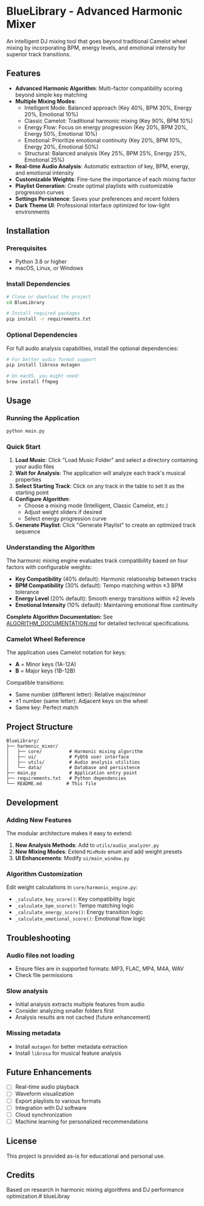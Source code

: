 # BlueLibrary - Advanced Harmonic Mixer

An intelligent DJ mixing tool that goes beyond traditional Camelot wheel mixing by incorporating BPM, energy levels, and emotional intensity for superior track transitions.

## Features

- **Advanced Harmonic Algorithm**: Multi-factor compatibility scoring beyond simple key matching
- **Multiple Mixing Modes**:
  - Intelligent Mode: Balanced approach (Key 40%, BPM 30%, Energy 20%, Emotional 10%)
  - Classic Camelot: Traditional harmonic mixing (Key 90%, BPM 10%)
  - Energy Flow: Focus on energy progression (Key 20%, BPM 20%, Energy 50%, Emotional 10%)
  - Emotional: Prioritize emotional continuity (Key 20%, BPM 10%, Energy 20%, Emotional 50%)
  - Structural: Balanced analysis (Key 25%, BPM 25%, Energy 25%, Emotional 25%)
- **Real-time Audio Analysis**: Automatic extraction of key, BPM, energy, and emotional intensity
- **Customizable Weights**: Fine-tune the importance of each mixing factor
- **Playlist Generation**: Create optimal playlists with customizable progression curves
- **Settings Persistence**: Saves your preferences and recent folders
- **Dark Theme UI**: Professional interface optimized for low-light environments

## Installation

### Prerequisites

- Python 3.8 or higher
- macOS, Linux, or Windows

### Install Dependencies

```bash
# Clone or download the project
cd BlueLibrary

# Install required packages
pip install -r requirements.txt
```

### Optional Dependencies

For full audio analysis capabilities, install the optional dependencies:

```bash
# For better audio format support
pip install librosa mutagen

# On macOS, you might need:
brew install ffmpeg
```

## Usage

### Running the Application

```bash
python main.py
```

### Quick Start

1. **Load Music**: Click "Load Music Folder" and select a directory containing your audio files
2. **Wait for Analysis**: The application will analyze each track's musical properties
3. **Select Starting Track**: Click on any track in the table to set it as the starting point
4. **Configure Algorithm**:
   - Choose a mixing mode (Intelligent, Classic Camelot, etc.)
   - Adjust weight sliders if desired
   - Select energy progression curve
5. **Generate Playlist**: Click "Generate Playlist" to create an optimized track sequence

### Understanding the Algorithm

The harmonic mixing engine evaluates track compatibility based on four factors with configurable weights:

- **Key Compatibility** (40% default): Harmonic relationship between tracks
- **BPM Compatibility** (30% default): Tempo matching within ±3 BPM tolerance
- **Energy Level** (20% default): Smooth energy transitions within ±2 levels
- **Emotional Intensity** (10% default): Maintaining emotional flow continuity

**Complete Algorithm Documentation:** See [ALGORITHM_DOCUMENTATION.md](ALGORITHM_DOCUMENTATION.md) for detailed technical specifications.

### Camelot Wheel Reference

The application uses Camelot notation for keys:
- **A** = Minor keys (1A-12A)
- **B** = Major keys (1B-12B)

Compatible transitions:
- Same number (different letter): Relative major/minor
- ±1 number (same letter): Adjacent keys on the wheel
- Same key: Perfect match

## Project Structure

```
BlueLibrary/
├── harmonic_mixer/
│   ├── core/          # Harmonic mixing algorithm
│   ├── ui/            # PyQt6 user interface
│   ├── utils/         # Audio analysis utilities
│   └── data/          # Database and persistence
├── main.py            # Application entry point
├── requirements.txt   # Python dependencies
└── README.md         # This file
```

## Development

### Adding New Features

The modular architecture makes it easy to extend:

1. **New Analysis Methods**: Add to `utils/audio_analyzer.py`
2. **New Mixing Modes**: Extend `MixMode` enum and add weight presets
3. **UI Enhancements**: Modify `ui/main_window.py`

### Algorithm Customization

Edit weight calculations in `core/harmonic_engine.py`:
- `_calculate_key_score()`: Key compatibility logic
- `_calculate_bpm_score()`: Tempo matching logic
- `_calculate_energy_score()`: Energy transition logic
- `_calculate_emotional_score()`: Emotional flow logic

## Troubleshooting

### Audio files not loading
- Ensure files are in supported formats: MP3, FLAC, MP4, M4A, WAV
- Check file permissions

### Slow analysis
- Initial analysis extracts multiple features from audio
- Consider analyzing smaller folders first
- Analysis results are not cached (future enhancement)

### Missing metadata
- Install `mutagen` for better metadata extraction
- Install `librosa` for musical feature analysis

## Future Enhancements

- [ ] Real-time audio playback
- [ ] Waveform visualization
- [ ] Export playlists to various formats
- [ ] Integration with DJ software
- [ ] Cloud synchronization
- [ ] Machine learning for personalized recommendations

## License

This project is provided as-is for educational and personal use.

## Credits

Based on research in harmonic mixing algorithms and DJ performance optimization.# blueLibray
